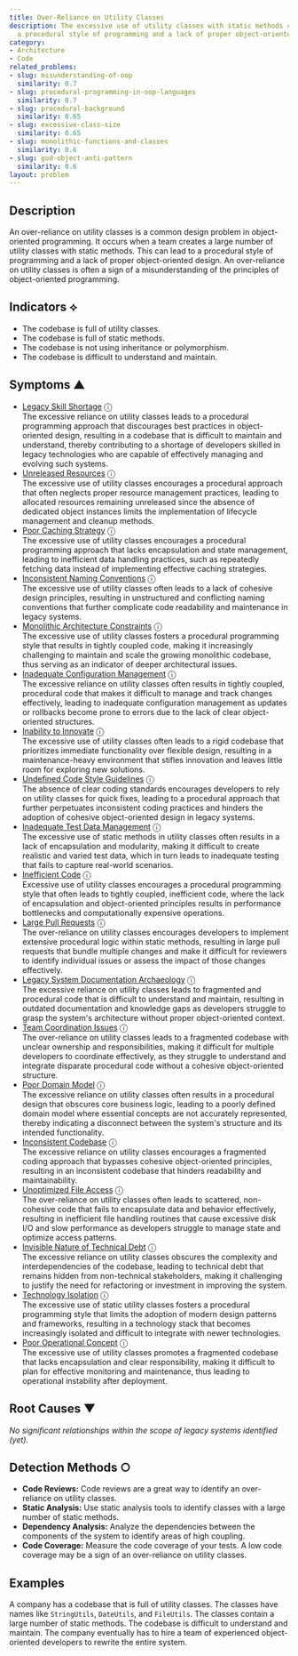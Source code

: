 ```yaml
---
title: Over-Reliance on Utility Classes
description: The excessive use of utility classes with static methods can lead to
  a procedural style of programming and a lack of proper object-oriented design.
category:
- Architecture
- Code
related_problems:
- slug: misunderstanding-of-oop
  similarity: 0.7
- slug: procedural-programming-in-oop-languages
  similarity: 0.7
- slug: procedural-background
  similarity: 0.65
- slug: excessive-class-size
  similarity: 0.65
- slug: monolithic-functions-and-classes
  similarity: 0.6
- slug: god-object-anti-pattern
  similarity: 0.6
layout: problem
---
```


## Description
An over-reliance on utility classes is a common design problem in object-oriented programming. It occurs when a team creates a large number of utility classes with static methods. This can lead to a procedural style of programming and a lack of proper object-oriented design. An over-reliance on utility classes is often a sign of a misunderstanding of the principles of object-oriented programming.

## Indicators ⟡
- The codebase is full of utility classes.
- The codebase is full of static methods.
- The codebase is not using inheritance or polymorphism.
- The codebase is difficult to understand and maintain.

## Symptoms ▲
- [Legacy Skill Shortage](legacy-skill-shortage.md) <span class="info-tooltip" title="Confidence: 0.637, Strength: 0.875">ⓘ</span>
<br/>  The excessive reliance on utility classes leads to a procedural programming approach that discourages best practices in object-oriented design, resulting in a codebase that is difficult to maintain and understand, thereby contributing to a shortage of developers skilled in legacy technologies who are capable of effectively managing and evolving such systems.
- [Unreleased Resources](unreleased-resources.md) <span class="info-tooltip" title="Confidence: 0.552, Strength: 0.786">ⓘ</span>
<br/>  The excessive use of utility classes encourages a procedural approach that often neglects proper resource management practices, leading to allocated resources remaining unreleased since the absence of dedicated object instances limits the implementation of lifecycle management and cleanup methods.
- [Poor Caching Strategy](poor-caching-strategy.md) <span class="info-tooltip" title="Confidence: 0.476, Strength: 0.833">ⓘ</span>
<br/>  The excessive use of utility classes encourages a procedural programming approach that lacks encapsulation and state management, leading to inefficient data handling practices, such as repeatedly fetching data instead of implementing effective caching strategies.
- [Inconsistent Naming Conventions](inconsistent-naming-conventions.md) <span class="info-tooltip" title="Confidence: 0.471, Strength: 0.899">ⓘ</span>
<br/>  The excessive use of utility classes often leads to a lack of cohesive design principles, resulting in unstructured and conflicting naming conventions that further complicate code readability and maintenance in legacy systems.
- [Monolithic Architecture Constraints](monolithic-architecture-constraints.md) <span class="info-tooltip" title="Confidence: 0.424, Strength: 0.843">ⓘ</span>
<br/>  The excessive use of utility classes fosters a procedural programming style that results in tightly coupled code, making it increasingly challenging to maintain and scale the growing monolithic codebase, thus serving as an indicator of deeper architectural issues.
- [Inadequate Configuration Management](inadequate-configuration-management.md) <span class="info-tooltip" title="Confidence: 0.423, Strength: 0.913">ⓘ</span>
<br/>  The excessive reliance on utility classes often results in tightly coupled, procedural code that makes it difficult to manage and track changes effectively, leading to inadequate configuration management as updates or rollbacks become prone to errors due to the lack of clear object-oriented structures.
- [Inability to Innovate](inability-to-innovate.md) <span class="info-tooltip" title="Confidence: 0.417, Strength: 0.893">ⓘ</span>
<br/>  The excessive use of utility classes often leads to a rigid codebase that prioritizes immediate functionality over flexible design, resulting in a maintenance-heavy environment that stifles innovation and leaves little room for exploring new solutions.
- [Undefined Code Style Guidelines](undefined-code-style-guidelines.md) <span class="info-tooltip" title="Confidence: 0.410, Strength: 0.718">ⓘ</span>
<br/>  The absence of clear coding standards encourages developers to rely on utility classes for quick fixes, leading to a procedural approach that further perpetuates inconsistent coding practices and hinders the adoption of cohesive object-oriented design in legacy systems.
- [Inadequate Test Data Management](inadequate-test-data-management.md) <span class="info-tooltip" title="Confidence: 0.405, Strength: 0.881">ⓘ</span>
<br/>  The excessive use of static methods in utility classes often results in a lack of encapsulation and modularity, making it difficult to create realistic and varied test data, which in turn leads to inadequate testing that fails to capture real-world scenarios.
- [Inefficient Code](inefficient-code.md) <span class="info-tooltip" title="Confidence: 0.392, Strength: 0.872">ⓘ</span>
<br/>  Excessive use of utility classes encourages a procedural programming style that often leads to tightly coupled, inefficient code, where the lack of encapsulation and object-oriented principles results in performance bottlenecks and computationally expensive operations.
- [Large Pull Requests](large-pull-requests.md) <span class="info-tooltip" title="Confidence: 0.368, Strength: 0.816">ⓘ</span>
<br/>  The over-reliance on utility classes encourages developers to implement extensive procedural logic within static methods, resulting in large pull requests that bundle multiple changes and make it difficult for reviewers to identify individual issues or assess the impact of those changes effectively.
- [Legacy System Documentation Archaeology](legacy-system-documentation-archaeology.md) <span class="info-tooltip" title="Confidence: 0.351, Strength: 0.870">ⓘ</span>
<br/>  The excessive reliance on utility classes leads to fragmented and procedural code that is difficult to understand and maintain, resulting in outdated documentation and knowledge gaps as developers struggle to grasp the system's architecture without proper object-oriented context.
- [Team Coordination Issues](team-coordination-issues.md) <span class="info-tooltip" title="Confidence: 0.341, Strength: 0.868">ⓘ</span>
<br/>  The over-reliance on utility classes leads to a fragmented codebase with unclear ownership and responsibilities, making it difficult for multiple developers to coordinate effectively, as they struggle to understand and integrate disparate procedural code without a cohesive object-oriented structure.
- [Poor Domain Model](poor-domain-model.md) <span class="info-tooltip" title="Confidence: 0.322, Strength: 0.892">ⓘ</span>
<br/>  The excessive reliance on utility classes often results in a procedural design that obscures core business logic, leading to a poorly defined domain model where essential concepts are not accurately represented, thereby indicating a disconnect between the system's structure and its intended functionality.
- [Inconsistent Codebase](inconsistent-codebase.md) <span class="info-tooltip" title="Confidence: 0.310, Strength: 0.870">ⓘ</span>
<br/>  The excessive reliance on utility classes encourages a fragmented coding approach that bypasses cohesive object-oriented principles, resulting in an inconsistent codebase that hinders readability and maintainability.
- [Unoptimized File Access](unoptimized-file-access.md) <span class="info-tooltip" title="Confidence: 0.308, Strength: 0.871">ⓘ</span>
<br/>  The over-reliance on utility classes often leads to scattered, non-cohesive code that fails to encapsulate data and behavior effectively, resulting in inefficient file handling routines that cause excessive disk I/O and slow performance as developers struggle to manage state and optimize access patterns.
- [Invisible Nature of Technical Debt](invisible-nature-of-technical-debt.md) <span class="info-tooltip" title="Confidence: 0.303, Strength: 0.849">ⓘ</span>
<br/>  The excessive reliance on utility classes obscures the complexity and interdependencies of the codebase, leading to technical debt that remains hidden from non-technical stakeholders, making it challenging to justify the need for refactoring or investment in improving the system.
- [Technology Isolation](technology-isolation.md) <span class="info-tooltip" title="Confidence: 0.303, Strength: 0.862">ⓘ</span>
<br/>  The excessive use of static utility classes fosters a procedural programming style that limits the adoption of modern design patterns and frameworks, resulting in a technology stack that becomes increasingly isolated and difficult to integrate with newer technologies.
- [Poor Operational Concept](poor-operational-concept.md) <span class="info-tooltip" title="Confidence: 0.301, Strength: 0.903">ⓘ</span>
<br/>  The excessive use of utility classes promotes a fragmented codebase that lacks encapsulation and clear responsibility, making it difficult to plan for effective monitoring and maintenance, thus leading to operational instability after deployment.

## Root Causes ▼

*No significant relationships within the scope of legacy systems identified (yet).*

## Detection Methods ○
- **Code Reviews:** Code reviews are a great way to identify an over-reliance on utility classes.
- **Static Analysis:** Use static analysis tools to identify classes with a large number of static methods.
- **Dependency Analysis:** Analyze the dependencies between the components of the system to identify areas of high coupling.
- **Code Coverage:** Measure the code coverage of your tests. A low code coverage may be a sign of an over-reliance on utility classes.

## Examples
A company has a codebase that is full of utility classes. The classes have names like `StringUtils`, `DateUtils`, and `FileUtils`. The classes contain a large number of static methods. The codebase is difficult to understand and maintain. The company eventually has to hire a team of experienced object-oriented developers to rewrite the entire system.
